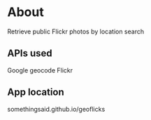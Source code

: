 About
===========
Retrieve public Flickr photos by location search

APIs used
---------
Google geocode
Flickr

App location
------------
somethingsaid.github.io/geoflicks
